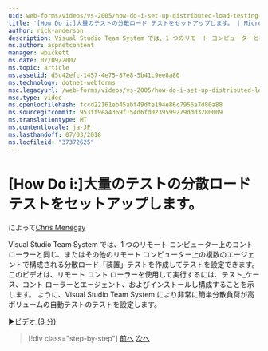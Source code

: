 ```yaml
---
uid: web-forms/videos/vs-2005/how-do-i-set-up-distributed-load-testing-for-high-volume-tests
title: '[How Do i:]大量のテストの分散ロード テストをセットアップします。 | Microsoft Docs'
author: rick-anderson
description: Visual Studio Team System では、1 つのリモート コンピューターと複数のコント ローラーを構成する分散ロード テスト '装置' を作成してテストを設定できます。
ms.author: aspnetcontent
manager: wpickett
ms.date: 07/09/2007
ms.topic: article
ms.assetid: d5c42efc-1457-4e75-87e8-5b41c9ee8a80
ms.technology: dotnet-webforms
msc.legacyurl: /web-forms/videos/vs-2005/how-do-i-set-up-distributed-load-testing-for-high-volume-tests
msc.type: video
ms.openlocfilehash: fccd22161eb45abf49dfe194e86c7956a7d80a88
ms.sourcegitcommit: 953ff9ea4369f154d6fd0239599279ddd3280009
ms.translationtype: MT
ms.contentlocale: ja-JP
ms.lasthandoff: 07/03/2018
ms.locfileid: "37372625"
---
```

<a name="how-do-i-set-up-distributed-load-testing-for-high-volume-tests"></a>[How Do i:]大量のテストの分散ロード テストをセットアップします。
====================
によって[Chris Menegay](https://twitter.com/CMenegay)

Visual Studio Team System では、1 つのリモート コンピューター上のコント ローラーと同じ、またはその他のリモート コンピューター上の複数のエージェントで構成される分散ロード「装置」テストを作成してテストを設定できます。 このビデオは、リモート コント ローラーを使用して実行するには、テスト_ケース、コント ローラーとエージェント、およびインストールし構成することを示します。 ように、Visual Studio Team System により非常に簡単分散負荷が高ボリュームの自動テストのテストを設定します。

[&#9654;ビデオ (8 分)](https://channel9.msdn.com/Blogs/ASP-NET-Site-Videos/how-do-i-set-up-distributed-load-testing-for-high-volume-tests)

> [!div class="step-by-step"]
> [前へ](how-do-i-tune-web-application-performance-with-profiling.md)
> [次へ](how-do-i-enforce-coding-standards-with-code-analysis.md)
